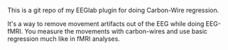 This is a git repo of my EEGlab plugin for doing Carbon-Wire regression.

It's a way to remove movement artifacts out of the EEG while doing EEG-fMRI. You measure the movements with carbon-wires and use basic regression much like in fMRI analyses.
